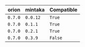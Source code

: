 | orion | mintaka | Compatible | 
 |-------|------|-----| 
| ```0.7.0``` | ```0.0.12``` | ```True``` | 
| ```0.7.0``` | ```0.1.1``` | ```True``` | 
| ```0.7.0``` | ```0.2.1``` | ```True``` | 
| ```0.7.0``` | ```0.3.9``` | ```False``` | 
